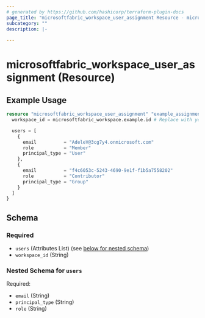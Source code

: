 ```yaml
---
# generated by https://github.com/hashicorp/terraform-plugin-docs
page_title: "microsoftfabric_workspace_user_assignment Resource - microsoftfabric"
subcategory: ""
description: |-
  
---
```


# microsoftfabric_workspace_user_assignment (Resource)



## Example Usage

```terraform
resource "microsoftfabric_workspace_user_assignment" "example_assignment" {
  workspace_id = microsoftfabric_workspace.example.id # Replace with your workspace ID

  users = [
    {
      email          = "AdeleV@3cg7y4.onmicrosoft.com"
      role           = "Member"
      principal_type = "User"
    },
    {
      email          = "f4c6053c-5243-4690-9e1f-f1b5a7558202"
      role           = "Contributor"
      principal_type = "Group"
    }
  ]
}
```

<!-- schema generated by tfplugindocs -->
## Schema

### Required

- `users` (Attributes List) (see [below for nested schema](#nestedatt--users))
- `workspace_id` (String)

<a id="nestedatt--users"></a>
### Nested Schema for `users`

Required:

- `email` (String)
- `principal_type` (String)
- `role` (String)
